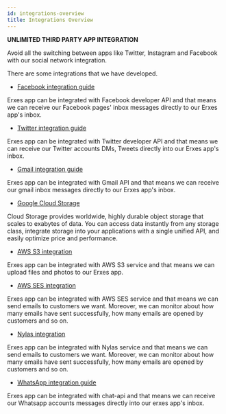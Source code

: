 ```yaml
---
id: integrations-overview
title: Integrations Overview
---
```


**UNLIMITED THIRD PARTY APP INTEGRATION**

Avoid all the switching between apps like Twitter, Instagram and Facebook with our social network integration.

There are some integrations that we have developed.

- [Facebook integration guide](../administrator/system-config#facebook)

Erxes app can be integrated with Facebook developer API and that means we can receive our Facebook pages' inbox messages directly to our Erxes app's inbox.

- [Twitter integration guide](../administrator/system-config#twitter)

Erxes app can be integrated with Twitter developer API and that means we can receive our Twitter accounts DMs, Tweets directly into our Erxes app's inbox.

- [Gmail integration guide](../administrator/system-config#gmail)

Erxes app can be integrated with Gmail API and that means we can receive our gmail inbox messages directly to our Erxes app's inbox.

- [Google Cloud Storage](../administrator/system-config#google-cloud-storage)

Cloud Storage provides worldwide, highly durable object storage that scales to exabytes of data. You can access data instantly from any storage class, integrate storage into your applications with a single unified API, and easily optimize price and performance.

- [AWS S3 integration](../administrator/system-config#aws-s3)

Erxes app can be integrated with AWS S3 service and that means we can upload files and photos to our Erxes app.

- [AWS SES integration](../administrator/system-config#aws-ses)

Erxes app can be integrated with AWS SES service and that means we can send emails to customers we want. Moreover, we can monitor about how many emails have sent successfully, how many emails are opened by customers and so on.

- [Nylas integration](../administrator/system-config#nylas-integrations)

Erxes app can be integrated with Nylas service and that means we can send emails to customers we want. Moreover, we can monitor about how many emails have sent successfully, how many emails are opened by customers and so on.

- [WhatsApp integration guide](../administrator/system-config#whatsapp-integration)

Erxes app can be integrated with chat-api and that means we can receive our Whatsapp accounts messages directly into our erxes app's inbox.
